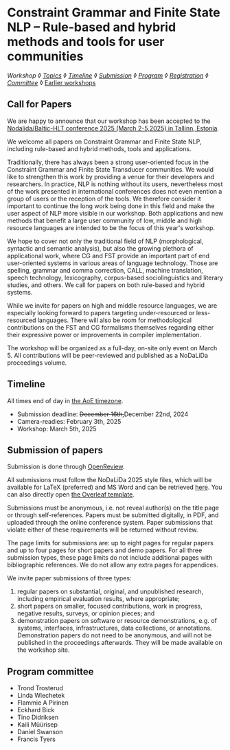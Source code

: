 
Constraint Grammar and Finite State NLP – Rule-based and hybrid methods and tools for user communities
=========

*Workshop ◊ [Topics](topics.md) ◊ [Timeline](dates.md) ◊ [Submission](submission.md) ◊ [Program](program.md) ◊ [Registration](registration.md) ◊ [Committee](programcommittee.md)*  ◊ [Earlier workshops](../cgworkshoplist.md) 

## Call for Papers


We are happy to announce that our workshop has been accepted to the [Nodalida/Baltic-HLT conference 2025 (March 2-5,2025) in Tallinn, Estonia](https://www.nodalida-bhlt2025.eu).

We welcome all papers on Constraint Grammar and Finite State NLP, including rule-based and hybrid methods, tools and applications.

Traditionally, there has always been a strong user-oriented focus in the Constraint Grammar and Finite State Transducer communities. We would like to strengthen this work by providing a venue for their developers and researchers. In practice, NLP is nothing without its users, nevertheless most of the work presented in international conferences does not even mention a group of users or the reception of the tools. We therefore consider it important to continue the long work being done in this field and make the user aspect of NLP more visible in our workshop. Both applications and new methods that benefit a large user community of low, middle and high resource languages are intended to be the focus of this year's workshop.

We hope to cover not only the traditional field of NLP (morphological, syntactic and semantic analysis), but also the growing plethora of applicational work, where CG and FST provide an important part of end user-oriented systems in various areas of language technology. Those are spelling, grammar and comma correction, CALL, machine translation, speech technology, lexicography, corpus-based sociolinguistics and literary studies, and others. We call for papers on both rule-based and hybrid systems.

While we invite for papers on high and middle resource languages, we are especially looking forward to papers targeting under-resourced or less-resourced languages. There will also be room for methodological contributions on the FST and CG formalisms themselves regarding either their expressive power or improvements in compiler implementation.

The workshop will be organized as a full-day, on-site only event on March 5. All contributions will be peer-reviewed and published as a NoDaLiDa proceedings volume.

## Timeline

All times end of day in [the AoE timezone](https://www.timeanddate.com/time/zones/aoe).

* Submission deadline: ~~December 16th,~~December 22nd, 2024
* Camera-readies: February 3th, 2025
* Workshop: March 5th, 2025


## Submission of papers

Submission is done through [OpenReview](https://openreview.net/group?id=NoDaLiDa/Baltic-HLT/2025/Workshop/CG-FST_NLP).

All submissions must follow the NoDaLiDa 2025 style files, which will be available for LaTeX (preferred) and MS Word and can be retrieved [here](https://drive.google.com/file/d/1VuzuZ-KwJ5zOV7RPsbuje7hRMSN1EfwC/view).
You can also directly open [the Overleaf template](https://www.overleaf.com/latex/templates/instructions-for-nodalida-baltic-hlt-2025-submissions/vntbxsmmzyqj).

Submissions must be anonymous, i.e. not reveal author(s) on the title page or through self-references. Papers must be submitted digitally, in PDF, and uploaded through the online conference system. Paper submissions that violate either of these requirements will be returned without review.

The page limits for submissions are: up to eight pages for regular papers and up to four pages for short papers and demo papers. For all three submission types, these page limits do not include additional pages with bibliographic references. We do not allow any extra pages for appendices.


We invite paper submissions of three types:

1. regular papers on substantial, original, and unpublished research, including empirical evaluation results, where appropriate;
2. short papers on smaller, focused contributions, work in progress, negative results, surveys, or opinion pieces; and
3. demonstration papers on software or resource demonstrations, e.g. of systems, interfaces, infrastructures, data collections, or annotations. Demonstration papers do not need to be anonymous, and will not be published in the proceedings afterwards.
They will be made available on the workshop site.

## Program committee

- Trond Trosterud
- Linda Wiechetek
- Flammie A Pirinen
- Eckhard Bick
- Tino Didriksen
- Kaili Müürisep
- Daniel Swanson
- Francis Tyers
